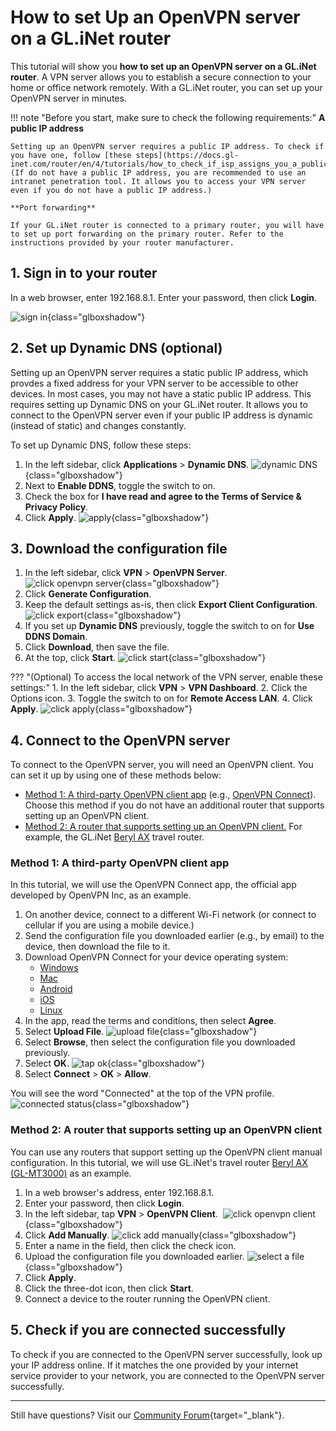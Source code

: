 # How to set Up an OpenVPN server on a GL.iNet router

This tutorial will show you **how to set up an OpenVPN server on a GL.iNet router**. A VPN server allows you to establish a secure connection to your home or office network remotely. With a GL.iNet router, you can set up your OpenVPN server in minutes. 

!!! note "Before you start, make sure to check the following requirements:"
    **A public IP address**

    Setting up an OpenVPN server requires a public IP address. To check if you have one, follow [these steps](https://docs.gl-inet.com/router/en/4/tutorials/how_to_check_if_isp_assigns_you_a_public_ip_address/). (If do not have a public IP address, you are recommended to use an intranet penetration tool. It allows you to access your VPN server even if you do not have a public IP address.)

    **Port forwarding**

    If your GL.iNet router is connected to a primary router, you will have to set up port forwarding on the primary router. Refer to the instructions provided by your router manufacturer. 

## 1. Sign in to your router

In a web browser, enter 192.168.8.1. Enter your password, then click **Login**.

![sign in](https://static.gl-inet.com/docs/router/en/4/tutorials/build_your_own_openvpn_server/router-login.jpeg){class="glboxshadow"}

## 2. Set up Dynamic DNS (optional)

Setting up an OpenVPN server requires a static public IP address, which provdes a fixed address for your VPN server to be accessible to other devices. In most cases, you may not have a static public IP address. This requires setting up Dynamic DNS on your GL.iNet router. It allows you to connect to the OpenVPN server even if your public IP address is dynamic (instead of static) and changes constantly. 

To set up Dynamic DNS, follow these steps: 

1. In the left sidebar, click **Applications** > **Dynamic DNS**. 
![dynamic DNS](https://static.gl-inet.com/docs/router/en/4/tutorials/build_your_own_openvpn_server/click-dynamic-dns.jpeg){class="glboxshadow"}
2. Next to **Enable DDNS**, toggle the switch to on. 
3. Check the box for **I have read and agree to the Terms of Service & Privacy Policy**.
4. Click **Apply**. 
![apply](https://static.gl-inet.com/docs/router/en/4/tutorials/build_your_own_openvpn_server/dynamic-dns-click-apply.jpeg){class="glboxshadow"}

## 3. Download the configuration file

1. In the left sidebar, click **VPN** > **OpenVPN Server**.
![click openvpn server](https://static.gl-inet.com/docs/router/en/4/tutorials/build_your_own_openvpn_server/click-openvpn-server.jpeg){class="glboxshadow"}
2. Click **Generate Configuration**. 
3. Keep the default settings as-is, then click **Export Client Configuration**. 
![click export](https://static.gl-inet.com/docs/router/en/4/tutorials/build_your_own_openvpn_server/click-export-client-configuration.jpeg){class="glboxshadow"}
4. If you set up **Dynamic DNS** previously, toggle the switch to on for **Use DDNS Domain**. 
5. Click **Download**, then save the file. 
6. At the top, click **Start**.
![click start](https://static.gl-inet.com/docs/router/en/4/tutorials/build_your_own_openvpn_server/openvpn-server-click-start.jpeg){class="glboxshadow"}

??? "(Optional) To access the local network of the VPN server, enable these settings:"
    1. In the left sidebar, click **VPN** > **VPN Dashboard**. 
    2. Click the Options icon.
    3. Toggle the switch to on for **Remote Access LAN**.
    4. Click **Apply**.
    ![click apply](https://static.gl-inet.com/docs/router/en/4/tutorials/build_your_own_openvpn_server/openvpn-server-options-apply.jpeg){class="glboxshadow"}

## 4. Connect to the OpenVPN server

To connect to the OpenVPN server, you will need an OpenVPN client. You can set it up by using one of these methods below: 

* [Method 1: A third-party OpenVPN client app](#method-1-a-third-party-openvpn-client-app) (e.g., [OpenVPN Connect](https://openvpn.net/client/)). Choose this method if you do not have an additional router that supports setting up an OpenVPN client. 
* [Method 2: A router that supports setting up an OpenVPN client.](#method-2-a-router-that-supports-setting-up-an-openvpn-client) For example, the GL.iNet [Beryl AX](https://www.gl-inet.com/products/gl-mt3000/) travel router.

### Method 1: A third-party OpenVPN client app

In this tutorial, we will use the OpenVPN Connect app, the official app developed by OpenVPN Inc, as an example. 

1. On another device, connect to a different Wi-Fi network (or connect to cellular if you are using a mobile device.)
2. Send the configuration file you downloaded earlier (e.g., by email) to the device, then download the file to it. 
3. Download OpenVPN Connect for your device operating system:
    * [Windows](https://openvpn.net/client/client-connect-vpn-for-windows/)
    * [Mac](https://openvpn.net/client-connect-vpn-for-mac-os/)
    * [Android](https://play.google.com/store/apps/details?id=net.openvpn.openvpn&hl=en&gl=US&pli=1)
    * [iOS](https://apps.apple.com/us/app/openvpn-connect-openvpn-app/id590379981)
    * [Linux](https://openvpn.net/openvpn-client-for-linux/)
4. In the app, read the terms and conditions, then select **Agree**. 
5. Select **Upload File**.
![upload file](https://static.gl-inet.com/docs/router/en/4/tutorials/build_your_own_openvpn_server/tap-upload-file.png){class="glboxshadow"}
6. Select **Browse**, then select the configuration file you downloaded previously. 
7. Select **OK**.
![tap ok](https://static.gl-inet.com/docs/router/en/4/tutorials/build_your_own_openvpn_server/tap-ok.png){class="glboxshadow"} 
8. Select **Connect** > **OK** > **Allow**. 

You will see the word "Connected" at the top of the VPN profile. 
![connected status](https://static.gl-inet.com/docs/router/en/4/tutorials/build_your_own_openvpn_server/openvpn-connected-status.png){class="glboxshadow"} 

### Method 2: A router that supports setting up an OpenVPN client

You can use any routers that support setting up the OpenVPN client manual configuration. In this tutorial, we will use GL.iNet's travel router [Beryl AX (GL-MT3000)](https://www.gl-inet.com/products/gl-mt3000/) as an example. 

1. In a web browser's address, enter 192.168.8.1.
2. Enter your password, then click **Login**. 
3. In the left sidebar, tap **VPN** > **OpenVPN Client**. 
![click openvpn client](https://static.gl-inet.com/docs/router/en/4/tutorials/build_your_own_openvpn_server/click-openvpn-client.png){class="glboxshadow"} 
4. Click **Add Manually**. 
![click add manually](https://static.gl-inet.com/docs/router/en/4/tutorials/build_your_own_openvpn_server/click-add-manually.png){class="glboxshadow"} 
5. Enter a name in the field, then click the check icon. 
6. Upload the configuration file you downloaded earlier. 
![select a file](https://static.gl-inet.com/docs/router/en/4/tutorials/build_your_own_openvpn_server/click-select-a-file.png){class="glboxshadow"} 
7. Click **Apply**. 
8. Click the three-dot icon, then click **Start**. 
9. Connect a device to the router running the OpenVPN client. 

## 5. Check if you are connected successfully

To check if you are connected to the OpenVPN server successfully, look up your IP address online. If it matches the one provided by your internet service provider to your network, you are connected to the OpenVPN server successfully. 

---

Still have questions? Visit our [Community Forum](https://forum.gl-inet.com){target="_blank"}.


